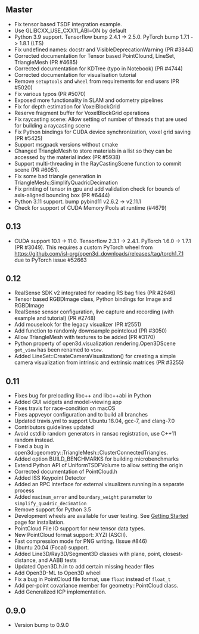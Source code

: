 ## Master

* Fix tensor based TSDF integration example.
* Use GLIBCXX_USE_CXX11_ABI=ON by default
* Python 3.9 support. Tensorflow bump 2.4.1 -> 2.5.0. PyTorch bump 1.7.1 -> 1.8.1 (LTS)
* Fix undefined names: docstr and VisibleDeprecationWarning (PR #3844)
* Corrected documentation for Tensor based PointClound, LineSet, TriangleMesh (PR #4685)
* Corrected documentation for KDTree (typo in Notebook) (PR #4744)
* Corrected documentation for visualisation tutorial
* Remove `setuptools` and `wheel` from requirements for end users (PR #5020)
* Fix various typos (PR #5070)
* Exposed more functionality in SLAM and odometry pipelines
* Fix for depth estimation for VoxelBlockGrid
* Reserve fragment buffer for VoxelBlockGrid operations
* Fix raycasting scene: Allow setting of number of threads that are used for building a raycasting scene
* Fix Python bindings for CUDA device synchronization, voxel grid saving (PR #5425)
* Support msgpack versions without cmake
* Changed TriangleMesh to store materials in a list so they can be accessed by the material index (PR #5938)
* Support multi-threading in the RayCastingScene function to commit scene (PR #6051).
* Fix some bad triangle generation in TriangleMesh::SimplifyQuadricDecimation
* Fix printing of tensor in gpu and add validation check for bounds of axis-aligned bounding box (PR #6444)  
* Python 3.11 support. bump pybind11 v2.6.2 -> v2.11.1
* Check for support of CUDA Memory Pools at runtime (#4679)

## 0.13

* CUDA support 10.1 -> 11.0. Tensorflow 2.3.1 -> 2.4.1. PyTorch 1.6.0 -> 1.7.1 (PR #3049). This requires a custom PyTorch wheel from https://github.com/isl-org/open3d_downloads/releases/tag/torch1.7.1 due to PyTorch issue #52663

## 0.12

* RealSense SDK v2 integrated for reading RS bag files (PR #2646)
* Tensor based RGBDImage class, Python bindings for Image and RGBDImage
* RealSense sensor configuration, live capture and recording (with example and tutorial) (PR #2748)
* Add mouselook for the legacy visualizer (PR #2551)
* Add function to randomly downsample pointcloud (PR #3050)
* Allow TriangleMesh with textures to be added (PR #3170)
* Python property of open3d.visualization.rendering.Open3DScene `get_view` has been renamed to `view`.
* Added LineSet::CreateCameraVisualization() for creating a simple camera visualization from intrinsic and extrinsic matrices (PR #3255)

## 0.11

* Fixes bug for preloading libc++ and libc++abi in Python
* Added GUI widgets and model-viewing app
* Fixes travis for race-condition on macOS
* Fixes appveyor configuration and to build all branches
* Updated travis.yml to support Ubuntu 18.04, gcc-7, and clang-7.0
* Contributors guidelines updated
* Avoid cstdlib random generators in ransac registration, use C++11 random instead.
* Fixed a bug in open3d::geometry::TriangleMesh::ClusterConnectedTriangles.
* Added option BUILD_BENCHMARKS for building microbenchmarks
* Extend Python API of UniformTSDFVolume to allow setting the origin
* Corrected documentation of PointCloud.h
* Added ISS Keypoint Detector
* Added an RPC interface for external visualizers running in a separate process
* Added `maximum_error` and `boundary_weight` parameter to `simplify_quadric_decimation`
* Remove support for Python 3.5
* Development wheels are available for user testing. See [Getting Started](http://www.open3d.org/docs/latest/getting_started.html) page for installation.
* PointCloud File IO support for new tensor data types.
* New PointCloud format support: XYZI (ASCII).
* Fast compression mode for PNG writing. (Issue #846)
* Ubuntu 20.04 (Focal) support.
* Added Line3D/Ray3D/Segment3D classes with plane, point, closest-distance, and AABB tests
* Updated Open3D.h.in to add certain missing header files
* Add Open3D-ML to Open3D wheel
* Fix a bug in PointCloud file format, use `float` instead of `float_t`
* Add per-point covariance member for geometry::PointCloud class.
* Add Generalized ICP implementation.

## 0.9.0

* Version bump to 0.9.0
